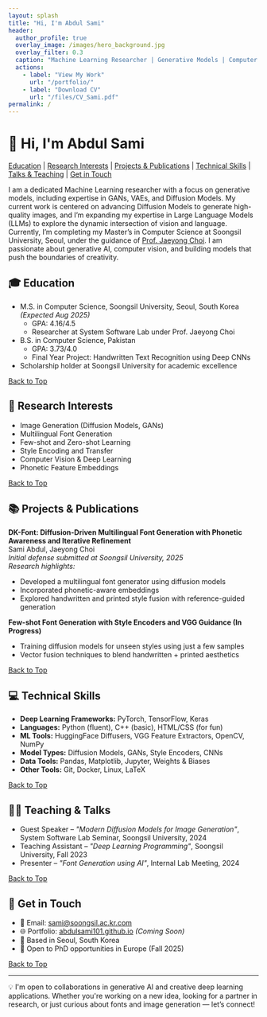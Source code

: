 ```yaml
---
layout: splash
title: "Hi, I'm Abdul Sami"
header:
  author_profile: true
  overlay_image: /images/hero_background.jpg
  overlay_filter: 0.3
  caption: "Machine Learning Researcher | Generative Models | Computer Vision"
  actions:
    - label: "View My Work"
      url: "/portfolio/"
    - label: "Download CV"
      url: "/files/CV_Sami.pdf"
permalink: /
---
```


# 👋 Hi, I'm Abdul Sami

[Education](#education) |
[Research Interests](#research) |
[Projects & Publications](#publications) |
[Technical Skills](#skills) |
[Talks & Teaching](#teaching) |
[Get in Touch](#contact)

I am a dedicated Machine Learning researcher with a focus on generative models, including expertise in GANs, VAEs, and Diffusion Models. My current work is centered on advancing Diffusion Models to generate high-quality images, and I’m expanding my expertise in Large Language Models (LLMs) to explore the dynamic intersection of vision and language. Currently, I’m completing my Master’s in Computer Science at Soongsil University, Seoul, under the guidance of [Prof. Jaeyong Choi](https://scholar.google.com/citations?user=YJ7fWWgAAAAJ&hl=en). I am passionate about generative AI, computer vision, and building models that push the boundaries of creativity.

<a name="education"></a>
## 🎓 Education

- M.S. in Computer Science, Soongsil University, Seoul, South Korea *(Expected Aug 2025)*  
  - GPA: 4.16/4.5  
  - Researcher at System Software Lab under Prof. Jaeyong Choi  
- B.S. in Computer Science, Pakistan  
  - GPA: 3.73/4.0  
  - Final Year Project: Handwritten Text Recognition using Deep CNNs  
- Scholarship holder at Soongsil University for academic excellence

[Back to Top](#-hi-im-abdul-sami)

<a name="research"></a>
## 🔬 Research Interests

- Image Generation (Diffusion Models, GANs)
- Multilingual Font Generation
- Few-shot and Zero-shot Learning
- Style Encoding and Transfer
- Computer Vision & Deep Learning
- Phonetic Feature Embeddings

[Back to Top](#-hi-im-abdul-sami)

<a name="publications"></a>
## 📚 Projects & Publications

**DK-Font: Diffusion-Driven Multilingual Font Generation with Phonetic Awareness and Iterative Refinement**  
Sami Abdul, Jaeyong Choi  
_Initial defense submitted at Soongsil University, 2025_  
*Research highlights:*  
- Developed a multilingual font generator using diffusion models  
- Incorporated phonetic-aware embeddings  
- Explored handwritten and printed style fusion with reference-guided generation  

**Few-shot Font Generation with Style Encoders and VGG Guidance (In Progress)**  
- Training diffusion models for unseen styles using just a few samples  
- Vector fusion techniques to blend handwritten + printed aesthetics

[Back to Top](#-hi-im-abdul-sami)

<a name="skills"></a>
## 💻 Technical Skills

- **Deep Learning Frameworks:** PyTorch, TensorFlow, Keras
- **Languages:** Python (fluent), C++ (basic), HTML/CSS (for fun)
- **ML Tools:** HuggingFace Diffusers, VGG Feature Extractors, OpenCV, NumPy
- **Model Types:** Diffusion Models, GANs, Style Encoders, CNNs
- **Data Tools:** Pandas, Matplotlib, Jupyter, Weights & Biases
- **Other Tools:** Git, Docker, Linux, LaTeX

[Back to Top](#-hi-im-abdul-sami)

<a name="teaching"></a>
## 🧑‍🏫 Teaching & Talks

- Guest Speaker – *"Modern Diffusion Models for Image Generation"*, System Software Lab Seminar, Soongsil University, 2024  
- Teaching Assistant – *"Deep Learning Programming"*, Soongsil University, Fall 2023  
- Presenter – *"Font Generation using AI"*, Internal Lab Meeting, 2024  

[Back to Top](#-hi-im-abdul-sami)

<a name="contact"></a>
## 🔗 Get in Touch

- 📧 Email: sami@soongsil.ac.kr.com
- 🌐 Portfolio: [abdulsami101.github.io](https://abdulsami101.github.io) *(Coming Soon)*
- 📍 Based in Seoul, South Korea
- 💼 Open to PhD opportunities in Europe (Fall 2025)

[Back to Top](#-hi-im-abdul-sami)

---

💡 I'm open to collaborations in generative AI and creative deep learning applications. Whether you're working on a new idea, looking for a partner in research, or just curious about fonts and image generation — let’s connect!
